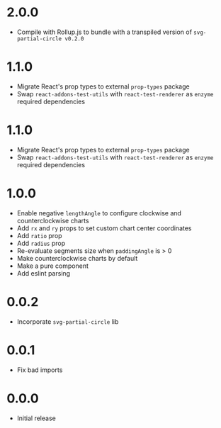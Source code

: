 # 2.0.0
- Compile with Rollup.js to bundle with a transpiled version of `svg-partial-circle v0.2.0`

# 1.1.0
- Migrate React's prop types to external `prop-types` package
- Swap `react-addons-test-utils` with `react-test-renderer` as `enzyme` required dependencies

# 1.1.0
- Migrate React's prop types to external `prop-types` package
- Swap `react-addons-test-utils` with `react-test-renderer` as `enzyme` required dependencies

# 1.0.0
- Enable negative `lengthAngle` to configure clockwise and counterclockwise charts
- Add `rx` and `ry` props to set custom chart center coordinates
- Add `ratio` prop
- Add `radius` prop
- Re-evaluate segments size when `paddingAngle` is > 0
- Make counterclockwise charts by default
- Make <ReactMinimalPieChart> a pure component
- Add eslint parsing

# 0.0.2
- Incorporate `svg-partial-circle` lib

# 0.0.1
- Fix bad imports

# 0.0.0
- Initial release
